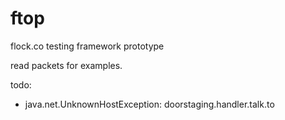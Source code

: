 # ftop
flock.co testing framework prototype

read packets for examples.

todo:
* java.net.UnknownHostException: doorstaging.handler.talk.to
